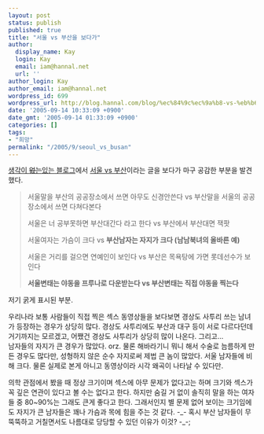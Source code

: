 ```yaml
---
layout: post
status: publish
published: true
title: "서울 vs 부산을 보다가"
author:
  display_name: Kay
  login: Kay
  email: iam@hannal.net
  url: ''
author_login: Kay
author_email: iam@hannal.net
wordpress_id: 699
wordpress_url: http://blog.hannal.com/blog/%ec%84%9c%ec%9a%b8-vs-%eb%b6%80%ec%82%b0%ec%9d%84-%eb%b3%b4%eb%8b%a4%ea%b0%80/
date: '2005-09-14 10:33:09 +0900'
date_gmt: '2005-09-14 01:33:09 +0900'
categories: []
tags:
- "희망"
permalink: "/2005/9/seoul_vs_busan"
---
```

<p><a href="http://lezhin.egloos.com">생각이 <del datetime="2005-09-14T10:23:30-09:00">없는</del><ins datetime="2005-09-14T10:23:30-09:00">있는</ins> 블로그</a>에서 <a href="http://lezhin.egloos.com/1742692">서울 vs 부산</a>이라는 글을 보다가 마구 공감한 부분을 발견했다.</p>
<blockquote><p>서울말을 부산의 공공장소에서 쓰면 아무도 신경안쓴다 vs 부산말을 서울의 공공장소에서 쓰면 다쳐다본다</p>
<p>서울은 너 공부못하면 부산대간다 라고 한다 vs 부산에서 부산대면 잭팟</p>
<p>서울여자는 가슴이 크다 vs <strong>부산남자는 자지가 크다 (남남북녀의 올바른 예)</strong></p>
<p>서울은 거리를 걸으면 연예인이 보인다 vs 부산은 목욕탕에 가면 롯데선수가 보인다</p>
<p><strong>서울변태는 야동을 프루나로 다운받는다 vs 부산변태는 직접 야동을 찍는다</strong></p></blockquote>
<p>저기 굵게 표시된 부분.</p>
<p>우리나라 보통 사람들이 직접 찍은 섹스 동영상들을 보다보면 경상도 사투리 쓰는 남녀가 등장하는 경우가 상당히 많다. 경상도 사투리에도 부산과 대구 등이 서로 다르다던데 거기까지는 모르겠고, 어쨌건 경상도 사투리가 상당히 많이 나온다. 그리고...<br />
남자들의 자지가 큰 경우가 많았다. orz. 물론 해바라기니 뭐니 해서 수술로 늠름하게 만든 경우도 많다만, 성형하지 않은 순수 자지로써 제법 큰 놈이 많았다. 서울 남자들에 비해 크다. 물론 실제로 본게 아니고 동영상이라 시각 왜곡이 나타날 수 있다만.</p>
<p><!--more--></p>
<p>의학 관점에서 봤을 때 정상 크기이며 섹스에 아무 문제가 없다고는 하며 크기와 섹스가 꼭 깊은 연관이 있다고 볼 수는 없다고 한다. 하지만 숨길 거 없이 솔직히 말을 하는 여자들 중 80~90%는 그래도 큰게 좋다고 한다. 그래서인지 별 문제 없어 보이는 크기임에도 자지가 큰 남자들은 꽤나 가슴과 목에 힘을 주는 것 같다. -_- 혹시 부산 남자들이 무뚝뚝하고 거칠면서도 나름대로 당당할 수 있던 이유가 이것? -_-;</p>
